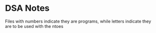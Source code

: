 # DSA Notes

Files with numbers indicate they are programs, while letters indicate they are to be used with the ntoes